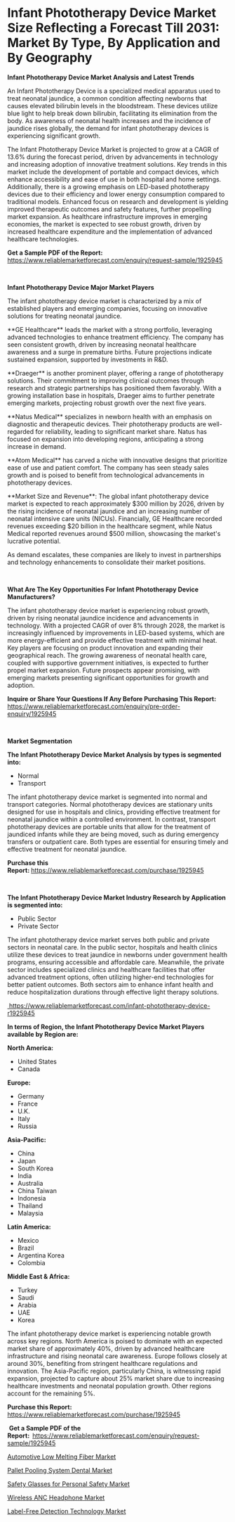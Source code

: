 <p><h1>Infant Phototherapy Device Market Size Reflecting a Forecast Till 2031: Market By Type, By Application and By Geography</h1></p><p><strong>Infant Phototherapy Device Market Analysis and Latest Trends</strong></p>
<p><p>An Infant Phototherapy Device is a specialized medical apparatus used to treat neonatal jaundice, a common condition affecting newborns that causes elevated bilirubin levels in the bloodstream. These devices utilize blue light to help break down bilirubin, facilitating its elimination from the body. As awareness of neonatal health increases and the incidence of jaundice rises globally, the demand for infant phototherapy devices is experiencing significant growth.</p><p>The Infant Phototherapy Device Market is projected to grow at a CAGR of 13.6% during the forecast period, driven by advancements in technology and increasing adoption of innovative treatment solutions. Key trends in this market include the development of portable and compact devices, which enhance accessibility and ease of use in both hospital and home settings. Additionally, there is a growing emphasis on LED-based phototherapy devices due to their efficiency and lower energy consumption compared to traditional models. Enhanced focus on research and development is yielding improved therapeutic outcomes and safety features, further propelling market expansion. As healthcare infrastructure improves in emerging economies, the market is expected to see robust growth, driven by increased healthcare expenditure and the implementation of advanced healthcare technologies.</p></p>
<p><strong>Get a Sample PDF of the Report:&nbsp;</strong> <a href="https://www.reliablemarketforecast.com/enquiry/request-sample/1925945?utm_campaign=1724&utm_medium=2&utm_source=Github&utm_content=ia&utm_term=24102024&utm_id=infant-phototherapy-device">https://www.reliablemarketforecast.com/enquiry/request-sample/1925945</a></p>
<p>&nbsp;</p>
<p><strong>Infant Phototherapy Device Major Market Players</strong></p>
<p><p>The infant phototherapy device market is characterized by a mix of established players and emerging companies, focusing on innovative solutions for treating neonatal jaundice. </p><p>**GE Healthcare** leads the market with a strong portfolio, leveraging advanced technologies to enhance treatment efficiency. The company has seen consistent growth, driven by increasing neonatal healthcare awareness and a surge in premature births. Future projections indicate sustained expansion, supported by investments in R&D.</p><p>**Draeger** is another prominent player, offering a range of phototherapy solutions. Their commitment to improving clinical outcomes through research and strategic partnerships has positioned them favorably. With a growing installation base in hospitals, Draeger aims to further penetrate emerging markets, projecting robust growth over the next five years.</p><p>**Natus Medical** specializes in newborn health with an emphasis on diagnostic and therapeutic devices. Their phototherapy products are well-regarded for reliability, leading to significant market share. Natus has focused on expansion into developing regions, anticipating a strong increase in demand.</p><p>**Atom Medical** has carved a niche with innovative designs that prioritize ease of use and patient comfort. The company has seen steady sales growth and is poised to benefit from technological advancements in phototherapy devices.</p><p>**Market Size and Revenue**: The global infant phototherapy device market is expected to reach approximately $300 million by 2026, driven by the rising incidence of neonatal jaundice and an increasing number of neonatal intensive care units (NICUs). Financially, GE Healthcare recorded revenues exceeding $20 billion in the healthcare segment, while Natus Medical reported revenues around $500 million, showcasing the market's lucrative potential.</p><p>As demand escalates, these companies are likely to invest in partnerships and technology enhancements to consolidate their market positions.</p></p>
<p>&nbsp;</p>
<p><strong>What Are The Key Opportunities For Infant Phototherapy Device Manufacturers?</strong></p>
<p><p>The infant phototherapy device market is experiencing robust growth, driven by rising neonatal jaundice incidence and advancements in technology. With a projected CAGR of over 8% through 2028, the market is increasingly influenced by improvements in LED-based systems, which are more energy-efficient and provide effective treatment with minimal heat. Key players are focusing on product innovation and expanding their geographical reach. The growing awareness of neonatal health care, coupled with supportive government initiatives, is expected to further propel market expansion. Future prospects appear promising, with emerging markets presenting significant opportunities for growth and adoption.</p></p>
<p><strong>Inquire or Share Your Questions If Any Before Purchasing This Report:</strong> <a href="https://www.reliablemarketforecast.com/enquiry/pre-order-enquiry/1925945?utm_campaign=1724&utm_medium=2&utm_source=Github&utm_content=ia&utm_term=24102024&utm_id=infant-phototherapy-device">https://www.reliablemarketforecast.com/enquiry/pre-order-enquiry/1925945</a></p>
<p>&nbsp;</p>
<p><strong>Market Segmentation</strong></p>
<p><strong>The Infant Phototherapy Device Market Analysis by types is segmented into:</strong></p>
<p><ul><li>Normal</li><li>Transport</li></ul></p>
<p><p>The infant phototherapy device market is segmented into normal and transport categories. Normal phototherapy devices are stationary units designed for use in hospitals and clinics, providing effective treatment for neonatal jaundice within a controlled environment. In contrast, transport phototherapy devices are portable units that allow for the treatment of jaundiced infants while they are being moved, such as during emergency transfers or outpatient care. Both types are essential for ensuring timely and effective treatment for neonatal jaundice.</p></p>
<p><strong>Purchase this Report:&nbsp;</strong><a href="https://www.reliablemarketforecast.com/purchase/1925945?utm_campaign=1724&utm_medium=2&utm_source=Github&utm_content=ia&utm_term=24102024&utm_id=infant-phototherapy-device">https://www.reliablemarketforecast.com/purchase/1925945</a></p>
<p>&nbsp;</p>
<p><strong>The Infant Phototherapy Device Market Industry Research by Application is segmented into:</strong></p>
<p><ul><li>Public Sector</li><li>Private Sector</li></ul></p>
<p><p>The infant phototherapy device market serves both public and private sectors in neonatal care. In the public sector, hospitals and health clinics utilize these devices to treat jaundice in newborns under government health programs, ensuring accessible and affordable care. Meanwhile, the private sector includes specialized clinics and healthcare facilities that offer advanced treatment options, often utilizing higher-end technologies for better patient outcomes. Both sectors aim to enhance infant health and reduce hospitalization durations through effective light therapy solutions.</p></p>
<p><a href="https://www.reliablemarketforecast.com/infant-phototherapy-device-r1925945?utm_campaign=1724&utm_medium=2&utm_source=Github&utm_content=ia&utm_term=24102024&utm_id=infant-phototherapy-device">&nbsp;https://www.reliablemarketforecast.com/infant-phototherapy-device-r1925945</a></p>
<p><strong>In terms of Region, the Infant Phototherapy Device Market Players available by Region are:</strong></p>
<p>
    <p> <strong> North America: </strong>
        <ul>
            <li>United States</li>
            <li>Canada</li>
        </ul>
        </p> 
    <p> <strong> Europe: </strong>
        <ul>
            <li>Germany</li>
            <li>France</li>
            <li>U.K.</li>
            <li>Italy</li>
            <li>Russia</li>
        </ul>
        </p> 
    <p> <strong> Asia-Pacific: </strong>
        <ul>
            <li>China</li>
            <li>Japan</li>
            <li>South Korea</li>
            <li>India</li>
            <li>Australia</li>
            <li>China Taiwan</li>
            <li>Indonesia</li>
            <li>Thailand</li>
            <li>Malaysia</li>
        </ul>
        </p> 
    <p> <strong> Latin America: </strong>
        <ul>
            <li>Mexico</li>
            <li>Brazil</li>
            <li>Argentina Korea</li>
            <li>Colombia</li>
        </ul>
        </p> 
    <p> <strong> Middle East & Africa: </strong>
        <ul>
            <li>Turkey</li>
            <li>Saudi</li>
            <li>Arabia</li>
            <li>UAE</li>
            <li>Korea</li>
        </ul>
    </p>
    </p>
<p><p>The infant phototherapy device market is experiencing notable growth across key regions. North America is poised to dominate with an expected market share of approximately 40%, driven by advanced healthcare infrastructure and rising neonatal care awareness. Europe follows closely at around 30%, benefiting from stringent healthcare regulations and innovation. The Asia-Pacific region, particularly China, is witnessing rapid expansion, projected to capture about 25% market share due to increasing healthcare investments and neonatal population growth. Other regions account for the remaining 5%.</p></p>
<p><strong>Purchase this Report: </strong><a href="https://www.reliablemarketforecast.com/purchase/1925945?utm_campaign=1724&utm_medium=2&utm_source=Github&utm_content=ia&utm_term=24102024&utm_id=infant-phototherapy-device">https://www.reliablemarketforecast.com/purchase/1925945</a></p>
<p>&nbsp;<strong>Get a Sample PDF of the Report:&nbsp;&nbsp;</strong><a href="https://www.reliablemarketforecast.com/enquiry/request-sample/1925945?utm_campaign=1724&utm_medium=2&utm_source=Github&utm_content=ia&utm_term=24102024&utm_id=infant-phototherapy-device">https://www.reliablemarketforecast.com/enquiry/request-sample/1925945</a></p>
<p><strong></strong></p>
<p><p><a href="https://www.linkedin.com/pulse/automotive-low-melting-fiber-mosaic-piecing-together-global-1zsff?utm_campaign=1724&utm_medium=2&utm_source=Github&utm_content=ia&utm_term=24102024&utm_id=infant-phototherapy-device">Automotive Low Melting Fiber Market</a></p><p><a href="https://www.linkedin.com/pulse/pallet-pooling-system-dental-market-industry-landscape-frpgc?utm_campaign=1724&utm_medium=2&utm_source=Github&utm_content=ia&utm_term=24102024&utm_id=infant-phototherapy-device">Pallet Pooling System Dental Market</a></p><p><a href="https://www.linkedin.com/pulse/safety-glasses-personal-market-trends-detailed-study-its-segmentation-tjltf?utm_campaign=1724&utm_medium=2&utm_source=Github&utm_content=ia&utm_term=24102024&utm_id=infant-phototherapy-device">Safety Glasses for Personal Safety Market</a></p><p><a href="https://www.linkedin.com/pulse/wireless-anc-headphone-market-segmentation-in-depth-analysis-uq1pf?utm_campaign=1724&utm_medium=2&utm_source=Github&utm_content=ia&utm_term=24102024&utm_id=infant-phototherapy-device">Wireless ANC Headphone Market</a></p><p><a href="https://www.linkedin.com/pulse/booming-label-free-detection-technology-market-sector-yqnsc?utm_campaign=1724&utm_medium=2&utm_source=Github&utm_content=ia&utm_term=24102024&utm_id=infant-phototherapy-device">Label-Free Detection Technology Market</a></p></p>